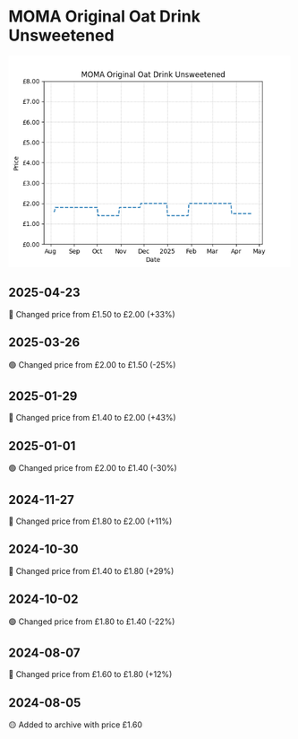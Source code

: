 # MOMA Original Oat Drink Unsweetened
![](charts/product-511957011.png)
## 2025-04-23
🔴 Changed price from £1.50 to £2.00 (+33%)
## 2025-03-26
🟢 Changed price from £2.00 to £1.50 (-25%)
## 2025-01-29
🔴 Changed price from £1.40 to £2.00 (+43%)
## 2025-01-01
🟢 Changed price from £2.00 to £1.40 (-30%)
## 2024-11-27
🔴 Changed price from £1.80 to £2.00 (+11%)
## 2024-10-30
🔴 Changed price from £1.40 to £1.80 (+29%)
## 2024-10-02
🟢 Changed price from £1.80 to £1.40 (-22%)
## 2024-08-07
🔴 Changed price from £1.60 to £1.80 (+12%)
## 2024-08-05
🟡 Added to archive with price £1.60